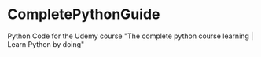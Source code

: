# CompletePythonGuide
Python Code for the Udemy course "The complete python course learning | Learn Python by doing"
